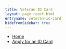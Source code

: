 ```yaml
---
title: Veteran ID Card
layout: page-react.html
entryname: veteran-id-card
hideFromSidebar: true
---
```

<nav aria-label="Breadcrumb" aria-live="polite" class="va-nav-breadcrumbs"
id="va-breadcrumbs">
  <ul class="row va-nav-breadcrumbs-list columns" id="va-breadcrumbs-list">
    <li><a href="/">Home</a></li>
    <li><a aria-current="page" href="/records/get-veteran-id-cards/apply/">Apply for an ID Card</a></li>
  </ul>
</nav>
